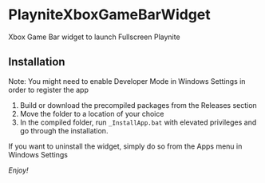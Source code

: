 # PlayniteXboxGameBarWidget
Xbox Game Bar widget to launch Fullscreen Playnite

## Installation
Note: You might need to enable Developer Mode in Windows Settings in order to register the app
1) Build or download the precompiled packages from the Releases section
2) Move the folder to a location of your choice
3) In the compiled folder, run `_InstallApp.bat` with elevated privileges and go through the installation.

If you want to uninstall the widget, simply do so from the Apps menu in Windows Settings

*Enjoy!*
